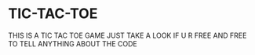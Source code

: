 # TIC-TAC-TOE
THIS IS A TIC TAC TOE GAME
JUST TAKE A LOOK IF U R FREE AND FREE TO TELL ANYTHING ABOUT THE CODE

